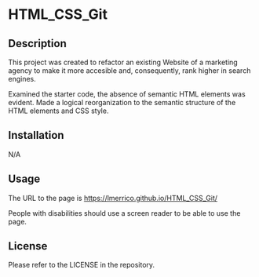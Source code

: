 # HTML_CSS_Git

## Description

This project was created to refactor an existing Website of a marketing agency to make it more accesible and, consequently, rank higher in search engines.

Examined the starter code, the absence of semantic HTML elements was evident. Made a logical reorganization to the semantic structure of the HTML elements and CSS style.

## Installation

N/A

## Usage

The URL to the page is https://lmerrico.github.io/HTML_CSS_Git/

People with disabilities should use a screen reader to be able to use the page.

## License

Please refer to the LICENSE in the repository.
